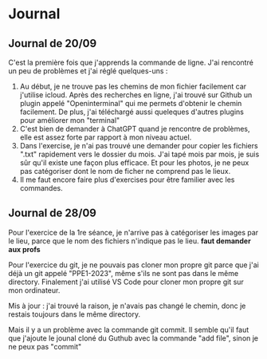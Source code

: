# Journal
## Journal de 20/09
C'est la première fois que j'apprends la commande de ligne. J'ai rencontré un peu de problèmes et j'ai réglé quelques-uns :
1. Au début, je ne trouve pas les chemins de mon fichier facilement car j'utilise icloud. Après des recherches en ligne, j'ai trouvé sur Github un plugin appelé "Openinterminal" qui me permets d'obtenir le chemin facilement. De plus, j'ai téléchargé aussi queleques d'autres plugins pour améliorer mon "terminal"
2. C'est bien de demander à ChatGPT quand je rencontre de problèmes, elle est assez forte par rapport à mon niveau actuel.
3. Dans l'exercise, je n'ai pas trouvé une demander pour copier les fichiers ".txt" rapidement vers le dossier du mois. J'ai tapé mois par mois, je suis sûr qu'il existe une façon plus efficace. Et pour les photos, je ne peux pas catégoriser dont le nom de ficher ne comprend pas le lieux.
4. Il me faut encore faire plus d'exercises pour être familier avec les commandes.

## Journal de 28/09
Pour l'exercice de la 1re séance, je n'arrive pas à catégoriser les images par le lieu, parce que le nom des fichiers n'indique pas le lieu. **faut demander aux profs**

Pour l'exercice du git, je ne pouvais pas cloner mon propre git parce que j'ai déjà un git appelé "PPE1-2023", même s'ils ne sont pas dans le même directory. Finalement j'ai utilisé VS Code pour cloner mon propre git sur mon ordinateur. 

Mis à jour : j'ai trouvé la raison, je n'avais pas changé le chemin, donc je restais toujours dans le même directory.

Mais il y a un problème avec la commande git commit. Il semble qu'il faut que j'ajoute le jounal cloné du Guthub avec la commande "add file", sinon je ne peux pas "commit"

